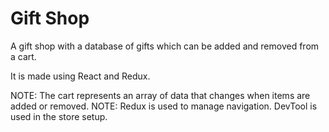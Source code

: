 # Gift Shop
A gift shop with a database of gifts which can be added and removed from a cart.

It is made using React and Redux.

NOTE: The cart represents an array of data that changes when items are added or removed.
NOTE: Redux is used to manage navigation. DevTool is used in the store setup.
